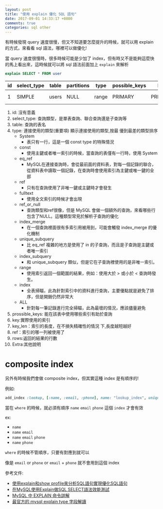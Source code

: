 ```yaml
---
layout: post
title: "使用 explain 優化 SQL 語句"
date: 2017-09-01 14:33:17 +0800
comments: true
categories: sql other
---
```


有時候發現 query 速度很慢，但又不知道要怎麼提升的時候，就可以用 explain 的方式，來看看 sql 語法，哪裡可以做優化!

<!-- more -->

當 query 速度很慢時，很多時候可能是少加了 index，但有時又不是能夠這麼快的馬上看出來，這時候就可以將 sql 語法前面加上 `explain` 來解析

```sql
explain SELECT * FROM user
```


| id | select_type | table | partitions | type  | possible_keys | key     | key_len | ref  | rows | filtered | Extra       |
|----|-------------|-------|------------|-------|---------------|---------|---------|------|------|----------|-------------|
| 1  | SIMPLE      | users | NULL       | range | PRIMARY       | PRIMARY | 4       | NULL | 2148 | 100      | Using where |

1. id: 沒有意義
2. select_type: 查詢類型，是單表查詢、聯合查詢還是子查詢等
3. table: 查詢的表名
4. type: 連接使用的類型(重要項) 顯示連接使用的類型,按最 優到最差的類型排序
	* System
		* 表只有一行，這是一個 const type 的特殊情況
	* const
		* 使用主鍵或者唯一索引的時候，當查詢的表僅有一行時，使用 System
	* eq_ref
		* MySQL在連接查詢時，會從最前面的資料表，對每一個記錄的聯合，從資料表中讀取一個記錄，在查詢時會使用索引為主鍵或唯一鍵的全部
	* ref
		* 只有在查詢使用了非唯一鍵或主鍵時才會發生
	* fulltext
		* 使用全文索引的時候才會出現
	* ref_or_null
		* 查詢類型和ref很像，但是 MySQL 會做一個額外的查詢，來看哪些行包含了NULL。這種類型常見於解析子查詢的優化
	* index_merge
		* 在一個查詢裡面很有多索引用被用到，可能會觸發 index_merge 的優化機制
	* unique_subquery
		* 比 eq_ref 複雜的地方是使用了 in 的子查詢，而且是子查詢是主鍵或者唯一索引
	* index_subquery
		* 和 unique_subquery 類似，但是它在子查詢裡使用的是非唯一索引。
	* range
		* 使用索引返回一個範圍的結果，例如：使用大於 > 或小於 < 查詢時發生。
	* index
		* 全表掃瞄，此為針對索引中的資料進行查詢，主要優點就是避免了排序，但是開銷仍然非常大
	* ALL
		* 針對每一筆記錄進行完全掃瞄，此為最壞的情況，應該儘量避免
5. prossible_keys: 能在該表中使用哪些索引有助於查詢
6. key:實際使用的索引
7. key_len：索引的長度，在不損失精確性的情況 下,長度越短越好
8. ref：索引的哪一列被使用了
9. rows:返回的結果的行數
10. Extra:其他說明

# composite index
另外有時候我們會做 composite index，但其實這種 index 是有順序的!

例如:

```ruby
add_index :lookup, [:name, :email, :phone], name: "lookup_index", unique: true
```

當在 `where` 的時候，就必須有順序 `name` `email` `phone` 這個 `index` 才會有效

ex:

* `name`
* `name` `email`
* `name` `email` `phone`
* `name` `phone`

`where` 的時候不管順序，只要有對應到就可以

像是 `email` or `phone` or `email` + `phone` 就不會用到這個 index

參考文件:

* [使用explain和show profile來分析SQL語句實現優化SQL語句](http://www.shixinke.com/mysql/mysql-sql-optimization-with-using-explain-and-show-profile)
* [在MySQL使用Explain做SQL SELECT語法效能測試](http://blog.kejyun.com/2012/12/Using-EXPLAIN-SQL-To-Analysis-Efficient-On-MySQL.html)
* [MySQL 中 EXPLAIN 命令詳解](https://overtrue.me/articles/2014/10/mysql-explain.html)
* [最官方的 mysql explain type 字段解讀](https://mengkang.net/1124.html)
